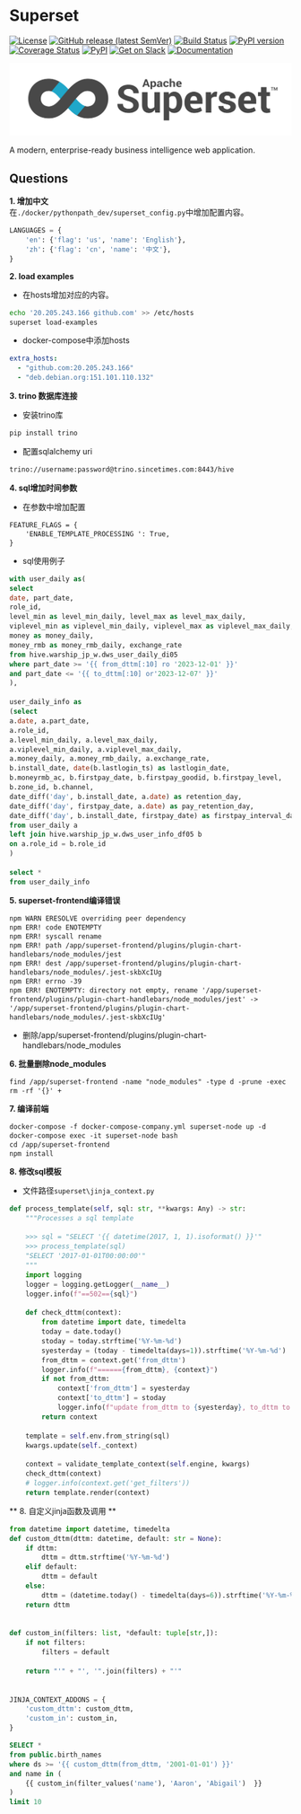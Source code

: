 <!--
Licensed to the Apache Software Foundation (ASF) under one
or more contributor license agreements.  See the NOTICE file
distributed with this work for additional information
regarding copyright ownership.  The ASF licenses this file
to you under the Apache License, Version 2.0 (the
"License"); you may not use this file except in compliance
with the License.  You may obtain a copy of the License at

  http://www.apache.org/licenses/LICENSE-2.0

Unless required by applicable law or agreed to in writing,
software distributed under the License is distributed on an
"AS IS" BASIS, WITHOUT WARRANTIES OR CONDITIONS OF ANY
KIND, either express or implied.  See the License for the
specific language governing permissions and limitations
under the License.
-->

# Superset

[![License](https://img.shields.io/badge/License-Apache%202.0-blue.svg)](https://opensource.org/licenses/Apache-2.0)
[![GitHub release (latest SemVer)](https://img.shields.io/github/v/release/apache/superset?sort=semver)](https://github.com/apache/superset/tree/latest)
[![Build Status](https://github.com/apache/superset/workflows/Python/badge.svg)](https://github.com/apache/superset/actions)
[![PyPI version](https://badge.fury.io/py/apache-superset.svg)](https://badge.fury.io/py/apache-superset)
[![Coverage Status](https://codecov.io/github/apache/superset/coverage.svg?branch=master)](https://codecov.io/github/apache/superset)
[![PyPI](https://img.shields.io/pypi/pyversions/apache-superset.svg?maxAge=2592000)](https://pypi.python.org/pypi/apache-superset)
[![Get on Slack](https://img.shields.io/badge/slack-join-orange.svg)](http://bit.ly/join-superset-slack)
[![Documentation](https://img.shields.io/badge/docs-apache.org-blue.svg)](https://superset.apache.org)

<picture width="500">
  <source
    media="(prefers-color-scheme: dark)"
    src="https://github.com/apache/superset/raw/master/superset-frontend/src/assets/branding/superset-logo-horiz-apache-dark.png"
    alt="Superset logo (dark)"
  />
  <img
    src="https://github.com/apache/superset/raw/master/superset-frontend/src/assets/branding/superset-logo-horiz-apache.png"
    alt="Superset logo (light)"
  />
</picture>

A modern, enterprise-ready business intelligence web application.

## Questions
**1. 增加中文**  
在`./docker/pythonpath_dev/superset_config.py`中增加配置内容。
```python
LANGUAGES = {
    'en': {'flag': 'us', 'name': 'English'},
    'zh': {'flag': 'cn', 'name': '中文'},
}
```
**2. load examples**  
+ 在hosts增加对应的内容。
```bash
echo '20.205.243.166 github.com' >> /etc/hosts
superset load-examples
```  
+ docker-compose中添加hosts
```yaml
extra_hosts:
  - "github.com:20.205.243.166"
  - "deb.debian.org:151.101.110.132"
```

**3. trino 数据库连接**
+ 安装trino库
```bash
pip install trino
```
+ 配置sqlalchemy uri
```bash
trino://username:password@trino.sincetimes.com:8443/hive
```

**4. sql增加时间参数**
+ 在参数中增加配置
```
FEATURE_FLAGS = {
    'ENABLE_TEMPLATE_PROCESSING ': True,
}
```
+ sql使用例子
```sql
with user_daily as(
select
date, part_date,
role_id,
level_min as level_min_daily, level_max as level_max_daily,
viplevel_min as viplevel_min_daily, viplevel_max as viplevel_max_daily,
money as money_daily,
money_rmb as money_rmb_daily, exchange_rate
from hive.warship_jp_w.dws_user_daily_di05
where part_date >= '{{ from_dttm[:10] ro '2023-12-01' }}'
and part_date <= '{{ to_dttm[:10] or'2023-12-07' }}'
),

user_daily_info as
(select
a.date, a.part_date,
a.role_id,
a.level_min_daily, a.level_max_daily,
a.viplevel_min_daily, a.viplevel_max_daily,
a.money_daily, a.money_rmb_daily, a.exchange_rate,
b.install_date, date(b.lastlogin_ts) as lastlogin_date,
b.moneyrmb_ac, b.firstpay_date, b.firstpay_goodid, b.firstpay_level,
b.zone_id, b.channel,
date_diff('day', b.install_date, a.date) as retention_day,
date_diff('day', firstpay_date, a.date) as pay_retention_day,
date_diff('day', b.install_date, firstpay_date) as firstpay_interval_days
from user_daily a
left join hive.warship_jp_w.dws_user_info_df05 b
on a.role_id = b.role_id
)

select *
from user_daily_info
```

**5. superset-frontend编译错误**
```
npm WARN ERESOLVE overriding peer dependency
npm ERR! code ENOTEMPTY
npm ERR! syscall rename
npm ERR! path /app/superset-frontend/plugins/plugin-chart-handlebars/node_modules/jest
npm ERR! dest /app/superset-frontend/plugins/plugin-chart-handlebars/node_modules/.jest-skbXcIUg
npm ERR! errno -39
npm ERR! ENOTEMPTY: directory not empty, rename '/app/superset-frontend/plugins/plugin-chart-handlebars/node_modules/jest' -> '/app/superset-frontend/plugins/plugin-chart-handlebars/node_modules/.jest-skbXcIUg'
```
+ 删除/app/superset-frontend/plugins/plugin-chart-handlebars/node_modules

**6. 批量删除node_modules**
```
find /app/superset-frontend -name "node_modules" -type d -prune -exec rm -rf '{}' +
```

**7. 编译前端**
```
docker-compose -f docker-compose-company.yml superset-node up -d
docker-compose exec -it superset-node bash
cd /app/superset-frontend
npm install
```


**8. 修改sql模板**
+ 文件路径`superset\jinja_context.py`
```python
def process_template(self, sql: str, **kwargs: Any) -> str:
    """Processes a sql template

    >>> sql = "SELECT '{{ datetime(2017, 1, 1).isoformat() }}'"
    >>> process_template(sql)
    "SELECT '2017-01-01T00:00:00'"
    """
    import logging
    logger = logging.getLogger(__name__)
    logger.info(f"==502=={sql}")

    def check_dttm(context):
        from datetime import date, timedelta
        today = date.today()
        stoday = today.strftime('%Y-%m-%d')
        syesterday = (today - timedelta(days=1)).strftime('%Y-%m-%d')
        from_dttm = context.get('from_dttm')
        logger.info(f"======{from_dttm}, {context}")
        if not from_dttm:
            context['from_dttm'] = syesterday
            context['to_dttm'] = stoday
            logger.info(f"update from_dttm to {syesterday}, to_dttm to {stoday}")
        return context

    template = self.env.from_string(sql)
    kwargs.update(self._context)

    context = validate_template_context(self.engine, kwargs)
    check_dttm(context)
    # logger.info(context.get('get_filters'))
    return template.render(context)

```

** 8. 自定义jinja函数及调用 **
```python
from datetime import datetime, timedelta
def custom_dttm(dttm: datetime, default: str = None):
    if dttm:
        dttm = dttm.strftime('%Y-%m-%d')
    elif default:
        dttm = default
    else:
        dttm = (datetime.today() - timedelta(days=6)).strftime('%Y-%m-%d')
    return dttm


def custom_in(filters: list, *default: tuple[str,]):
    if not filters:
        filters = default

    return "'" + "', '".join(filters) + "'"


JINJA_CONTEXT_ADDONS = {
    'custom_dttm': custom_dttm,
    'custom_in': custom_in,
}
```
```sql
SELECT *
from public.birth_names 
where ds >= '{{ custom_dttm(from_dttm, '2001-01-01') }}'
and name in (
    {{ custom_in(filter_values('name'), 'Aaron', 'Abigail')  }}
)
limit 10
```